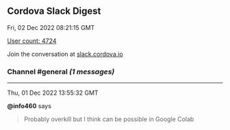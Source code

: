 ## Cordova Slack Digest
Fri, 02 Dec 2022 08:21:15 GMT

[User count: 4724](https://cordova.slack.com/)


Join the conversation at [slack.cordova.io](http://slack.cordova.io/)

### __Channel #general__ _(1 messages)_
---

Thu, 01 Dec 2022 13:55:32 GMT

__@info460__ says 
> Probably overkill but I think can be possible in Google Colab
> 
